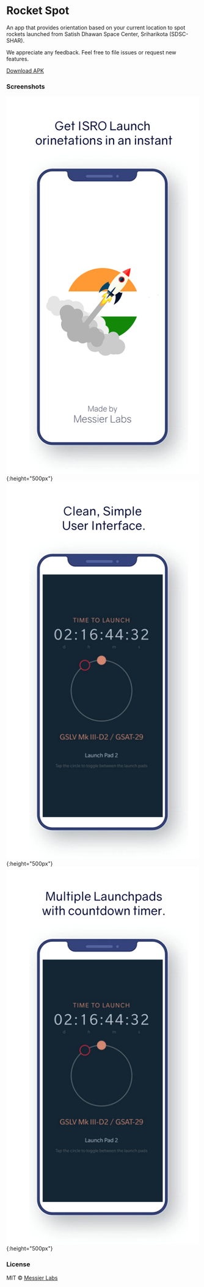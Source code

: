 # Rocket Spot

An app that provides orientation based on your current location to spot rockets launched from Satish Dhawan Space Center, Sriharikota (SDSC-SHAR).

We appreciate any feedback. Feel free to file issues or request new features.

[Download APK](https://github.com/Messier-Labs/rocket-watch/releases/latest)

### Screenshots

![Screen shot](screenshot1.png){:height="500px"}
![Screen shot](screenshot2.png){:height="500px"}
![Screen shot](screenshot3.png){:height="500px"}
<!-- 

<img alt="screenshot" src="screenshot1.jpg" height="500">
<img alt="screenshot" src="screenshot2.jpg" height="500">
<img alt="screenshot" src="screenshot3.jpg" height="500"> -->

### License
MIT © [Messier Labs](https://github.com/Messier-Labs)
